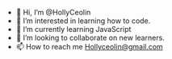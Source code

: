 - 👋 Hi, I’m @HollyCeolin
- 👀 I’m interested in learning how to code. 
- 🌱 I’m currently learning JavaScript 
- 💞️ I’m looking to collaborate on new learners. 
- 📫 How to reach me Hollyceolin@gmail.com

<!---
HollyCeolin/HollyCeolin is a ✨ special ✨ repository because its `README.md` (this file) appears on your GitHub profile.
You can click the Preview link to take a look at your changes.
--->
